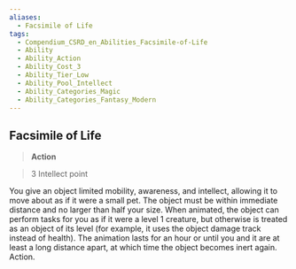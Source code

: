 ```yaml
---
aliases:
  - Facsimile of Life
tags:
  - Compendium_CSRD_en_Abilities_Facsimile-of-Life
  - Ability
  - Ability_Action
  - Ability_Cost_3
  - Ability_Tier_Low
  - Ability_Pool_Intellect
  - Ability_Categories_Magic
  - Ability_Categories_Fantasy_Modern
---
```

  
    
## Facsimile of Life  
>**Action**    
>3 Intellect point  
  
You give an object limited mobility, awareness, and intellect, allowing it to move about as if it were a small pet. The object must be within immediate distance and no larger than half your size. When animated, the object can perform tasks for you as if it were a level 1 creature, but otherwise is treated as an object of its level (for example, it uses the object damage track instead of health). The animation lasts for an hour or until you and it are at least a long distance apart, at which time the object becomes inert again. Action.   
  
  
  

